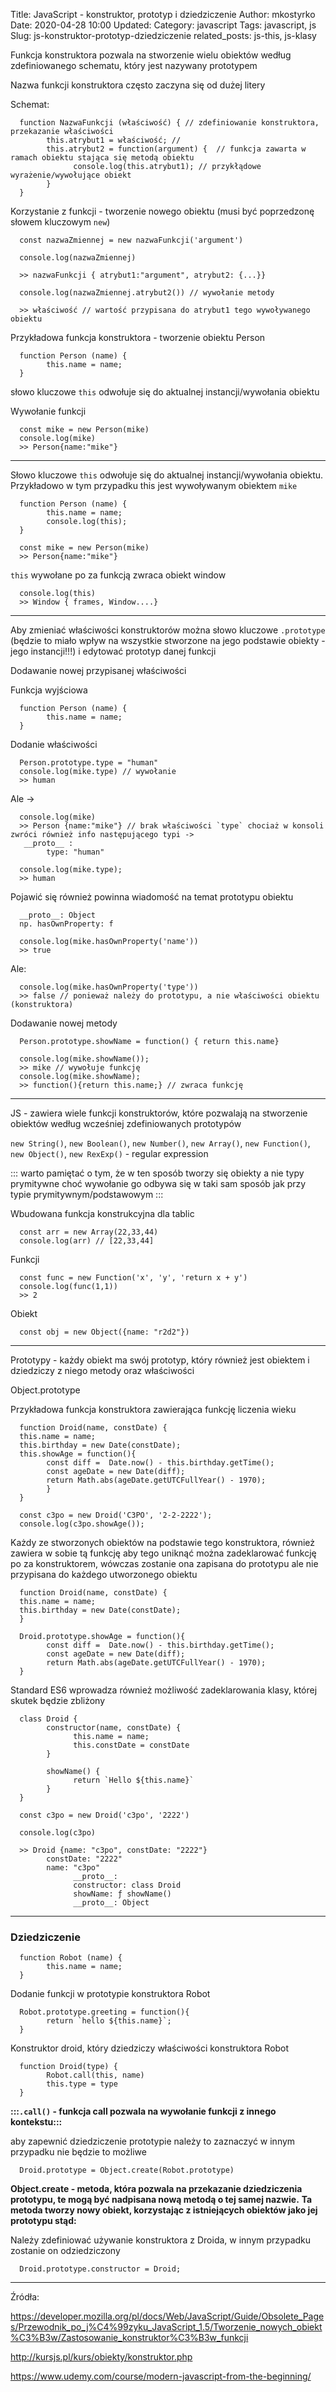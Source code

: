 Title: JavaScript - konstruktor, prototyp i dziedziczenie
Author: mkostyrko
Date: 2020-04-28 10:00
Updated:
Category: javascript
Tags: javascript, js
Slug: js-konstruktor-prototyp-dziedziczenie
related_posts: js-this, js-klasy

Funkcja konstruktora pozwala na stworzenie wielu obiektów według zdefiniowanego schematu, który jest nazywany prototypem

Nazwa funkcji konstruktora często zaczyna się od dużej litery

Schemat:

      function NazwaFunkcji (właściwość) { // zdefiniowanie konstruktora, przekazanie właściwości
            this.atrybut1 = właściwość; //
            this.atrybut2 = function(argument) {  // funkcja zawarta w ramach obiektu stająca się metodą obiektu
                  console.log(this.atrybut1); // przykłądowe wyrażenie/wywołujące obiekt
            }
      }

Korzystanie z funkcji - tworzenie nowego obiektu (musi być poprzedzonę słowem kluczowym `new`)

      const nazwaZmiennej = new nazwaFunkcji('argument')

      console.log(nazwaZmiennej)

      >> nazwaFunkcji { atrybut1:"argument", atrybut2: {...}}

      console.log(nazwaZmiennej.atrybut2()) // wywołanie metody

      >> właściwość // wartość przypisana do atrybut1 tego wywoływanego obiektu


Przykładowa funkcja konstruktora - tworzenie obiektu Person

      function Person (name) {
            this.name = name;
      }

słowo kluczowe `this` odwołuje się do aktualnej instancji/wywołania obiektu

Wywołanie funkcji

      const mike = new Person(mike)
      console.log(mike)
      >> Person{name:"mike"}

---

Słowo kluczowe `this` odwołuje się do aktualnej instancji/wywołania obiektu. Przykładowo w tym przypadku this jest wywoływanym obiektem `mike`

      function Person (name) {
            this.name = name;
            console.log(this);
      }

      const mike = new Person(mike)
      >> Person{name:"mike"}

`this` wywołane po za funkcją zwraca obiekt window

      console.log(this)
      >> Window { frames, Window....}

---

Aby zmieniać właściwości konstruktorów można  słowo kluczowe `.prototype ` (będzie to miało wpływ na wszystkie stworzone na jego podstawie obiekty - jego instancji!!!) i edytować prototyp danej funkcji

Dodawanie nowej przypisanej właściwości

Funkcja wyjściowa

      function Person (name) {
            this.name = name;
      }

Dodanie właściwości

      Person.prototype.type = "human"
      console.log(mike.type) // wywołanie
      >> human

Ale -> 

      console.log(mike)
      >> Person {name:"mike"} // brak właściwości `type` chociaż w konsoli zwróci również info następującego typi ->
       __proto__ :
            type: "human"

      console.log(mike.type);
      >> human

Pojawić się również powinna wiadomość na temat prototypu obiektu

      __proto__: Object
      np. hasOwnProperty: f

      console.log(mike.hasOwnProperty('name'))
      >> true

Ale:

      console.log(mike.hasOwnProperty('type'))
      >> false // ponieważ należy do prototypu, a nie właściwości obiektu (konstruktora)



Dodawanie nowej metody

      Person.prototype.showName = function() { return this.name}

      console.log(mike.showName());
      >> mike // wywołuje funkcję
      console.log(mike.showName);
      >> function(){return this.name;} // zwraca funkcję


---

JS - zawiera wiele funkcji konstruktorów, które pozwalają na stworzenie obiektów według wcześniej zdefiniowanych prototypów

`new String()`, `new Boolean()`, `new Number()`, `new Array()`, `new Function()`, `new Object()`, `new RexExp()` - regular expression

::: warto pamiętać o tym, że w ten sposób tworzy się obiekty a nie typy prymitywne choć wywołanie go odbywa się w taki sam sposób jak przy typie prymitywnym/podstawowym :::

Wbudowana funkcja konstrukcyjna dla tablic

      const arr = new Array(22,33,44)
      console.log(arr) // [22,33,44]

Funkcji

      const func = new Function('x', 'y', 'return x + y')
      console.log(func(1,1))
      >> 2

Obiekt

      const obj = new Object({name: "r2d2"})

---

Prototypy - każdy obiekt ma swój prototyp, który również jest obiektem i dziedziczy z niego metody oraz właściwości

Object.prototype

Przykładowa funkcja konstruktora zawierająca funkcję liczenia wieku

      function Droid(name, constDate) {
      this.name = name;
      this.birthday = new Date(constDate);
      this.showAge = function(){
            const diff =  Date.now() - this.birthday.getTime();
            const ageDate = new Date(diff);
            return Math.abs(ageDate.getUTCFullYear() - 1970);
            }
      }

      const c3po = new Droid('C3PO', '2-2-2222');
      console.log(c3po.showAge());

Każdy ze stworzonych obiektów na podstawie tego konstruktora, również zawiera w sobie tą funkcję
aby tego uniknąć można zadeklarować funkcję po za konstruktorem, wówczas zostanie ona zapisana do prototypu ale nie przypisana do każdego utworzonego obiektu

      function Droid(name, constDate) {
      this.name = name;
      this.birthday = new Date(constDate);
      }

      Droid.prototype.showAge = function(){
            const diff =  Date.now() - this.birthday.getTime();
            const ageDate = new Date(diff);
            return Math.abs(ageDate.getUTCFullYear() - 1970);
      }

Standard ES6 wprowadza również możliwość zadeklarowania klasy, której skutek będzie zbliżony

      class Droid {
            constructor(name, constDate) {
                  this.name = name;
                  this.constDate = constDate
            }

            showName() {
                  return `Hello ${this.name}`
            }
      }

      const c3po = new Droid('c3po', '2222')

      console.log(c3po)

      >> Droid {name: "c3po", constDate: "2222"}
            constDate: "2222"
            name: "c3po"
                  __proto__:
                  constructor: class Droid
                  showName: ƒ showName()
                  __proto__: Object

---

### Dziedziczenie



      function Robot (name) {
            this.name = name;
      }

Dodanie funkcji w prototypie konstruktora Robot

      Robot.prototype.greeting = function(){
            return `hello ${this.name}`;
      }

Konstruktor droid, który dziedziczy właściwości konstruktora Robot

      function Droid(type) {
            Robot.call(this, name)
            this.type = type
      }

**:::`.call()` - funkcja call pozwala na wywołanie funkcji z innego kontekstu:::**

aby zapewnić dziedziczenie prototypie należy to zaznaczyć w innym przypadku nie będzie to możliwe

      Droid.prototype = Object.create(Robot.prototype)

**Object.create - metoda, która pozwala na przekazanie dziedziczenia prototypu, te mogą być nadpisana nową metodą o tej samej nazwie.**
**Ta metoda tworzy nowy obiekt, korzystając z istniejących obiektów jako jej prototypu stąd:**

Należy zdefiniować używanie konstruktora z Droida, w innym przypadku zostanie on odziedziczony

      Droid.prototype.constructor = Droid;

---

Źródła:

https://developer.mozilla.org/pl/docs/Web/JavaScript/Guide/Obsolete_Pages/Przewodnik_po_j%C4%99zyku_JavaScript_1.5/Tworzenie_nowych_obiekt%C3%B3w/Zastosowanie_konstruktor%C3%B3w_funkcji

http://kursjs.pl/kurs/obiekty/konstruktor.php

https://www.udemy.com/course/modern-javascript-from-the-beginning/
